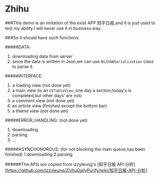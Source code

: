 # Zhihu


###This demo is an imitation of the exist APP 知乎日报,and it is just used to test my ability.I will never use it in business way.

###So it should have such functions:

#####DATA:
1. downloading data from server 
2. since the data is written in Json,we can use `NSJSONSerialization` class to parse it.

#####INTERFACE:
1. a loading view (not done yet)
2. a main view (is an `UITableView` ,one day a section,today's is completed,but other days' are not)
3. a comment view (not done yet)
4. an article view (finished except the bottom bar)
5. a theme view (not done yet)

#####ERROR_HANDLING: (not done yet)
1. downloading
2. parsing
3. ...

#####ASYNCHONOROUS: (for not blocking the main queue,has been finished)
1.downloading
2.parsing


######The APIs are copied from izzyleung's [知乎日报 API 分析][https://github.com/izzyleung/ZhihuDailyPurify/wiki/知乎日报-API-分析]


